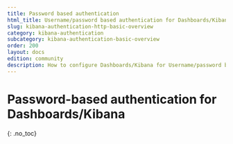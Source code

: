 ```yaml
---
title: Password based authentication
html_title: Username/password based authentication for Dashboards/Kibana
slug: kibana-authentication-http-basic-overview
category: kibana-authentication
subcategory: kibana-authentication-basic-overview
order: 200
layout: docs
edition: community
description: How to configure Dashboards/Kibana for Username/password based authentication. Secure Dashboards/Kibana access with a login screen.
---
```

<!---
Copyright 2020 floragunn GmbH
-->

# Password-based authentication for Dashboards/Kibana
{: .no_toc}

